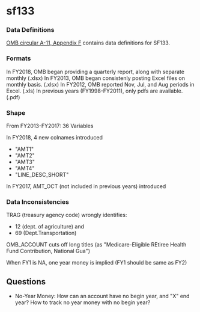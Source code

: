 # sf133

### Data Definitions
[OMB circular A-11, Appendix F](https://obamawhitehouse.archives.gov/sites/default/files/omb/assets/a11_current_year/app_f.pdf) contains data definitions for SF133.

### Formats
In FY2018, OMB began providing a quarterly report, along with separate monthly (.xlsx)
In FY2013, OMB began consistenly posting Excel files on monthly basis. (.xlsx)
In FY2012, OMB reported Nov, Jul, and Aug periods in Excel. (.xls)
In previous years (FY1998-FY2011), only pdfs are available. (.pdf)


### Shape
From FY2013-FY2017: 36 Variables

In FY2018, 4 new colnames introduced
* "AMT1"            
* "AMT2"            
* "AMT3"            
* "AMT4"            
* "LINE_DESC_SHORT"

In FY2017, AMT_OCT (not included in previous years) introduced

### Data Inconsistencies
TRAG (treasury agency code) wrongly identifies:
* 12 (dept. of agriculture) and 
* 69 (Dept.Transportation)

OMB_ACCOUNT cuts off long titles (as "Medicare-Eligible REtiree Health Fund Contribution, National Gua")

When FY1 is NA, one year money is implied (FY1 should be same as FY2)

## Questions
* No-Year Money: How can an account have no begin year, and "X" end year? How to track no year money with no begin year?



